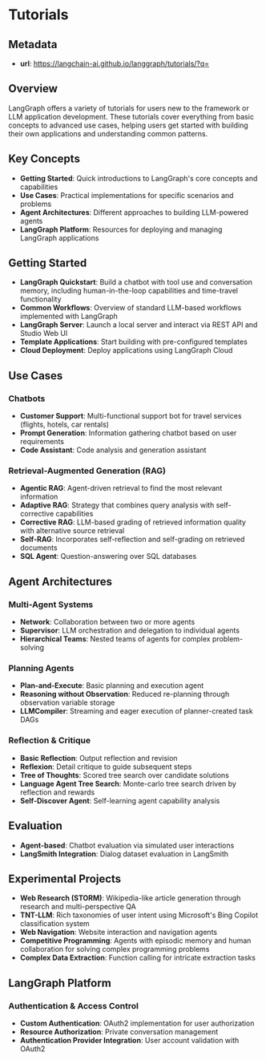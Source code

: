 # Tutorials

## Metadata
- **url**: https://langchain-ai.github.io/langgraph/tutorials/?q=

## Overview
LangGraph offers a variety of tutorials for users new to the framework or LLM application development. These tutorials cover everything from basic concepts to advanced use cases, helping users get started with building their own applications and understanding common patterns.

## Key Concepts
- **Getting Started**: Quick introductions to LangGraph's core concepts and capabilities
- **Use Cases**: Practical implementations for specific scenarios and problems
- **Agent Architectures**: Different approaches to building LLM-powered agents
- **LangGraph Platform**: Resources for deploying and managing LangGraph applications

## Getting Started
- **LangGraph Quickstart**: Build a chatbot with tool use and conversation memory, including human-in-the-loop capabilities and time-travel functionality
- **Common Workflows**: Overview of standard LLM-based workflows implemented with LangGraph
- **LangGraph Server**: Launch a local server and interact via REST API and Studio Web UI
- **Template Applications**: Start building with pre-configured templates
- **Cloud Deployment**: Deploy applications using LangGraph Cloud

## Use Cases

### Chatbots
- **Customer Support**: Multi-functional support bot for travel services (flights, hotels, car rentals)
- **Prompt Generation**: Information gathering chatbot based on user requirements
- **Code Assistant**: Code analysis and generation assistant

### Retrieval-Augmented Generation (RAG)
- **Agentic RAG**: Agent-driven retrieval to find the most relevant information
- **Adaptive RAG**: Strategy that combines query analysis with self-corrective capabilities
- **Corrective RAG**: LLM-based grading of retrieved information quality with alternative source retrieval
- **Self-RAG**: Incorporates self-reflection and self-grading on retrieved documents
- **SQL Agent**: Question-answering over SQL databases

## Agent Architectures

### Multi-Agent Systems
- **Network**: Collaboration between two or more agents
- **Supervisor**: LLM orchestration and delegation to individual agents
- **Hierarchical Teams**: Nested teams of agents for complex problem-solving

### Planning Agents
- **Plan-and-Execute**: Basic planning and execution agent
- **Reasoning without Observation**: Reduced re-planning through observation variable storage
- **LLMCompiler**: Streaming and eager execution of planner-created task DAGs

### Reflection & Critique
- **Basic Reflection**: Output reflection and revision
- **Reflexion**: Detail critique to guide subsequent steps
- **Tree of Thoughts**: Scored tree search over candidate solutions
- **Language Agent Tree Search**: Monte-carlo tree search driven by reflection and rewards
- **Self-Discover Agent**: Self-learning agent capability analysis

## Evaluation
- **Agent-based**: Chatbot evaluation via simulated user interactions
- **LangSmith Integration**: Dialog dataset evaluation in LangSmith

## Experimental Projects
- **Web Research (STORM)**: Wikipedia-like article generation through research and multi-perspective QA
- **TNT-LLM**: Rich taxonomies of user intent using Microsoft's Bing Copilot classification system
- **Web Navigation**: Website interaction and navigation agents
- **Competitive Programming**: Agents with episodic memory and human collaboration for solving complex programming problems
- **Complex Data Extraction**: Function calling for intricate extraction tasks

## LangGraph Platform

### Authentication & Access Control
- **Custom Authentication**: OAuth2 implementation for user authorization
- **Resource Authorization**: Private conversation management
- **Authentication Provider Integration**: User account validation with OAuth2
